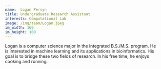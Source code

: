 ```yaml
---
name:  Logan Persyn
title: Undergraduate Research Assistant
interests: Computational Lab
image: /img/team/Logan.jpeg
im_width: 160
im_height: 160
---
```

Logan is a computer science major in the integrated B.S./M.S. program. He is interested in machine learning and its applications in bioinformatics. His goal is to bridge these two fields of research. In his free time, he enjoys cooking and running.

